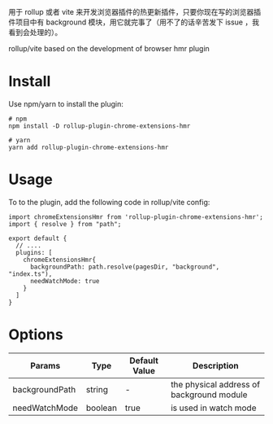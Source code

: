 用于 rollup 或者 vite 来开发浏览器插件的热更新插件，只要你现在写的浏览器插件项目中有 background 模块，用它就完事了（用不了的话辛苦发下 issue ，我看到会处理的）。

rollup/vite based on the development of browser hmr plugin

# Install
Use npm/yarn to install the plugin:
```
# npm
npm install -D rollup-plugin-chrome-extensions-hmr

# yarn
yarn add rollup-plugin-chrome-extensions-hmr

```

# Usage
To to the plugin, add the following code in rollup/vite config:
```
import chromeExtensionsHmr from 'rollup-plugin-chrome-extensions-hmr';
import { resolve } from "path";

export default {
  // ....
  plugins: [
    chromeExtensionsHmr{
      backgroundPath: path.resolve(pagesDir, "background", "index.ts"),
      needWatchMode: true
    }
  ]
}
```

# Options
| Params | Type | Default Value | Description |
| ------------ | ------------- | ------------- | ------------- |
| backgroundPath | string | - | the physical address of background module |
| needWatchMode | boolean | true | is used in watch mode |
